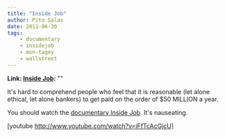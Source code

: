 ```yaml
---
title: "Inside Job"
author: Pito Salas
date: 2011-06-30
tags:
    - documentary
    - insidejob
    - mon-tagey
    - wallstreet
---
```


**Link: [Inside Job](None):** ""



It's hard to comprehend people who feel that it is reasonable (let alone
ethical, let alone bankers) to get paid on the order of $50 MILLION a year.

You should watch the [documentary Inside
Job](<http://www.imdb.com/title/tt1645089/>). It's nauseating.

[youtube http://www.youtube.com/watch?v=iFfTcAcGjcU]



